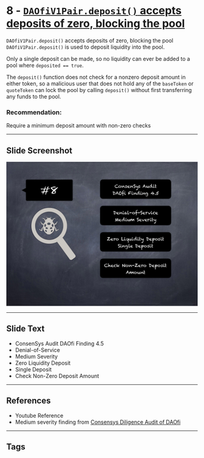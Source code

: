 
# 8 - [`DAOfiV1Pair.deposit()` accepts deposits of zero, blocking the pool](./`DAOfiV1Pair.deposit()`%20accepts%20deposits%20of%20zero,%20blocking%20the%20pool.md)

`DAOfiV1Pair.deposit()` accepts deposits of zero, blocking the pool `DAOfiV1Pair.deposit()` is used to deposit liquidity into the pool. 

Only a single deposit can be made, so no liquidity can ever be added to a pool where `deposited == true`. 

The `deposit()` function does not check for a nonzero deposit amount in either token, so a malicious user that does not hold any of the `baseToken` or `quoteToken` can lock the pool by calling `deposit()` without first transferring any funds to the pool.
### Recommendation:
Require a minimum deposit amount with non-zero checks
___
## Slide Screenshot
![008.png](../../images/7.%20Audit%20Findings%20101/008.png)
___
## Slide Text
- ConsenSys Audit DAOfi Finding 4.5
- Denial-of-Service
- Medium Severity
- Zero Liquidity Deposit
- Single Deposit
- Check Non-Zero Deposit Amount
___
## References
- Youtube Reference
- Medium severity finding from [Consensys Diligence Audit of DAOfi](https://consensys.net/diligence/audits/2021/02/daofi/#daofiv1pair-deposit-accepts-deposits-of-zero-blocking-the-pool)
___
## Tags
